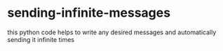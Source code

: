 # sending-infinite-messages
this python code helps to write any desired messages and automatically sending it infinite times
